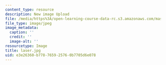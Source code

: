 ```yaml
---
content_type: resource
description: New image Upload
file: /media/https%3A/open-learning-course-data-rc.s3.amazonaws.com/mas-962-special-topics-new-textiles-spring-2010/e3e26360b778765925760b7705d6e078_laser.jpg
file_type: image/jpeg
image_metadata:
  caption: ''
  credit: ''
  image-alt: ''
resourcetype: Image
title: laser.jpg
uid: e3e26360-b778-7659-2576-0b7705d6e078
---
```

